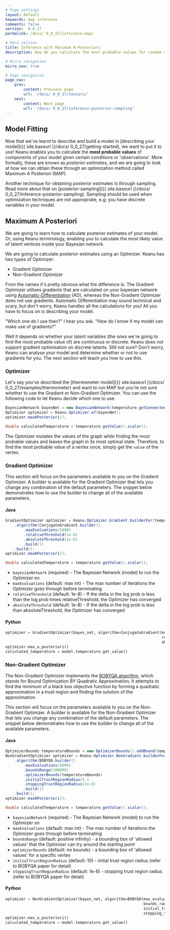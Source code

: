 ```yaml
---
# Page settings
layout: default
keywords: map inference
comments: false
version:  0.0.27
permalink: /docs/ 0_0_27/inference-map/

# Hero section
title: Inference with Maximum A-Posteriori
description: How do you calculate the most probable values for random variables given you have some observations?

# Micro navigation
micro_nav: true

# Page navigation
page_nav:
    prev:
        content: Previous page
        url: '/docs/ 0_0_27/tensors/'
    next:
        content: Next page
        url: '/docs/ 0_0_27/inference-posterior-sampling'
---
```


## Model Fitting

Now that we've learnt to describe and build a model in [describing your model]({{ site.baseurl }}/docs/ 0_0_27/getting-started), we want to put 
it to use! Keanu enables you to calculate the **most probable values** of components of your model given certain conditions
or 'observations'. More formally, these are known as *posterior estimates*, and we are going to look at how we can obtain these
through an optimization method called Maximum A Posteriori (MAP).

Another technique for obtaining posterior estimates is through sampling. Read more about that on [posterior-sampling]({{ site.baseurl }}/docs/ 0_0_27/inference-posterior-sampling).
Sampling should be used when optimization techniques are not appropriate, e.g: you have discrete variables in your model.


## Maximum A Posteriori

We are going to learn how to calculate posterior estimates of your model. Or, using Keanu terminology, enabling you 
to calculate the most likely value of latent vertices inside your Bayesian network.

We are going to calculate posterior estimates using an Optimizer. Keanu has two types of Optimizer:
* Gradient Optimizer
* Non-Gradient Optimizer

From the names it's pretty obvious what the difference is. The Gradient Optimizer utilises gradients that are calculated
on your bayesian network using [Automatic-Differentiation](http://www.columbia.edu/~ahd2125/post/2015/12/5/) (AD), whereas the Non-Gradient Optimizer does not use gradients.
Automatic Differentiation may sound technical and scary, but don't worry, Keanu handles all the calculations for you! All
you have to focus on is describing your model.

"Which one do I use then?" I hear you ask. "How do I know if my model can make use of gradients?"

Well it depends on whether your latent variables (the ones we're going to find the most probable value of) are continuous
or discrete. Keanu does not support gradient optimisation on discrete latents. Still not sure? Don't worry, Keanu can analyse
your model and determine whether or not to use gradients for you. The next section will teach you how to use this.


### Optimizer

Let's say you've described the [thermometer model]({{ site.baseurl }}/docs/ 0_0_27/examples/thermometer) and want to run MAP but you're not sure
whether to use the Gradient or Non-Gradient Optimizer. You can use the following code to let Keanu decide which one to use.

```java
BayesianNetwork bayesNet = new BayesianNetwork(temperature.getConnectedGraph());
Optimizer optimizer = Keanu.Optimizer.of(bayesNet);
optimizer.maxAPosteriori();

double calculatedTemperature = temperature.getValue().scalar();
```

The Optimizer mutates the values of the graph while finding the most probable values and leaves the graph in its
most optimal state. Therefore, to find the most probable value of a vertex once, simply get the `value` of the vertex.

### Gradient Optimizer

This section will focus on the parameters available to you on the Gradient Optimizer. A builder is available
for the Gradient Optimizer that lets you change any combination of the default parameters. The snippet below demonstrates
how to use the builder to change all of the available parameters.

#### Java

```java
GradientOptimizer optimizer = Keanu.Optimizer.Gradient.builderFor(temperature.getConnectedGraph())
    .algorithm(ConjugateGradient.builder()
        .maxEvaluations(5000)
        .relativeThreshold(1e-8)
        .absoluteThreshold(1e-8)
        .build())
    .build();
optimizer.maxAPosteriori();

double calculatedTemperature = temperature.getValue().scalar();
```

* `bayesianNetwork` (required) - The Bayesian Network (model) to run the Optimizer on
* `maxEvaluations` (default: max int) - The max number of iterations the Optimizer goes through before terminating
* `relativeThreshold` (default: 1e-8) - If the delta in the log prob is less than the log prob times relativeThreshold, the Optimizer has converged
* `absoluteThreshold` (default: 1e-8) - If the delta in the log prob is less than absoluteThreshold, the Optimizer has converged

#### Python

```python
optimizer = GradientOptimizer(bayes_net, algorithm=ConjugateGradient(max_evaluations=5000,
                                                                     relative_threshold=1e-8,
                                                                     absolute_threshold=1e-8))
optimizer.max_a_posteriori()
calculated_temperature = model.temperature.get_value()
```

### Non-Gradient Optimizer

The Non-Gradient Optimizer implements the [BOBYQA algorithm](http://www.damtp.cam.ac.uk/user/na/NA_papers/NA2009_06.pdf), which stands for Bound Optimization BY Quadratic Approximation. 
It attempts to find the minimum of a black box objective function by forming a quadratic approximation in a trust region 
and finding the solution of the approximation.

This section will focus on the parameters available to you on the Non-Gradient Optimizer. A builder is available
for the Non-Gradient Optimizer that lets you change any combination of the default parameters. The snippet below demonstrates
how to use the builder to change all of the available parameters. 

#### Java

```java
OptimizerBounds temperatureBounds = new OptimizerBounds().addBound(temperature.getId(), -250., 250.0);
NonGradientOptimizer optimizer = Keanu.Optimizer.NonGradient.builderFor(temperature.getConnectedGraph())
    .algorithm(BOBYQA.builder()
        .maxEvaluations(5000)
        .boundsRange(100000)
        .optimizerBounds(temperatureBounds)
        .initialTrustRegionRadius(5.)
        .stoppingTrustRegionRadius(2e-8)
        .build())
    .build();
optimizer.maxAPosteriori();

double calculatedTemperature = temperature.getValue().scalar();
```

* `bayesianNetwork` (required) - The Bayesian Network (model) to run the Optimizer on
* `maxEvaluations` (default: max int) - The max number of iterations the Optimizer goes through before terminating
* `boundsRange` (default: positive infinity) - a bounding box of 'allowed values' that the Optimizer can try around the starting point
* `optimizerBounds` (default: no bounds) - a bounding box of 'allowed values' for a specific vertex 
* `initialTrustRegionRadius` (default: 10) - initial trust region radius (refer to BOBYQA paper for detail)
* `stoppingTrustRegionRadius` (default: 1e-8) - stopping trust region radius (refer to BOBYQA paper for detail) 

#### Python

```python
optimizer = NonGradientOptimizer(bayes_net, algorithm=BOBYQA(max_evaluations=5000,
                                                             bounds_range=100000.,
                                                             initial_trust_region_radius=5.,
                                                             stopping_trust_region_radius=2e-8))
optimizer.max_a_posteriori()
calculated_temperature = model.temperature.get_value()
```